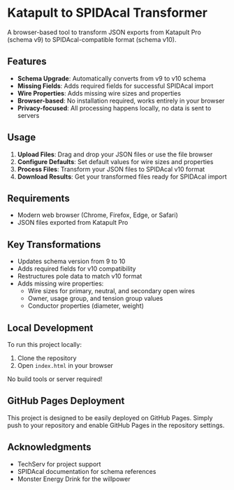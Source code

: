 # Katapult to SPIDAcal Transformer

A browser-based tool to transform JSON exports from Katapult Pro (schema v9) to SPIDAcal-compatible format (schema v10).

## Features

- **Schema Upgrade**: Automatically converts from v9 to v10 schema
- **Missing Fields**: Adds required fields for successful SPIDAcal import
- **Wire Properties**: Adds missing wire sizes and properties
- **Browser-based**: No installation required, works entirely in your browser
- **Privacy-focused**: All processing happens locally, no data is sent to servers

## Usage

1. **Upload Files**: Drag and drop your JSON files or use the file browser
2. **Configure Defaults**: Set default values for wire sizes and properties
3. **Process Files**: Transform your JSON files to SPIDAcal v10 format
4. **Download Results**: Get your transformed files ready for SPIDAcal import

## Requirements

- Modern web browser (Chrome, Firefox, Edge, or Safari)
- JSON files exported from Katapult Pro

## Key Transformations

- Updates schema version from 9 to 10
- Adds required fields for v10 compatibility
- Restructures pole data to match v10 format
- Adds missing wire properties:
  - Wire sizes for primary, neutral, and secondary open wires
  - Owner, usage group, and tension group values
  - Conductor properties (diameter, weight)

## Local Development

To run this project locally:

1. Clone the repository
2. Open `index.html` in your browser

No build tools or server required!

## GitHub Pages Deployment

This project is designed to be easily deployed on GitHub Pages. Simply push to your repository and enable GitHub Pages in the repository settings.



## Acknowledgments

- TechServ for project support
- SPIDAcal documentation for schema references
- Monster Energy Drink for the willpower

